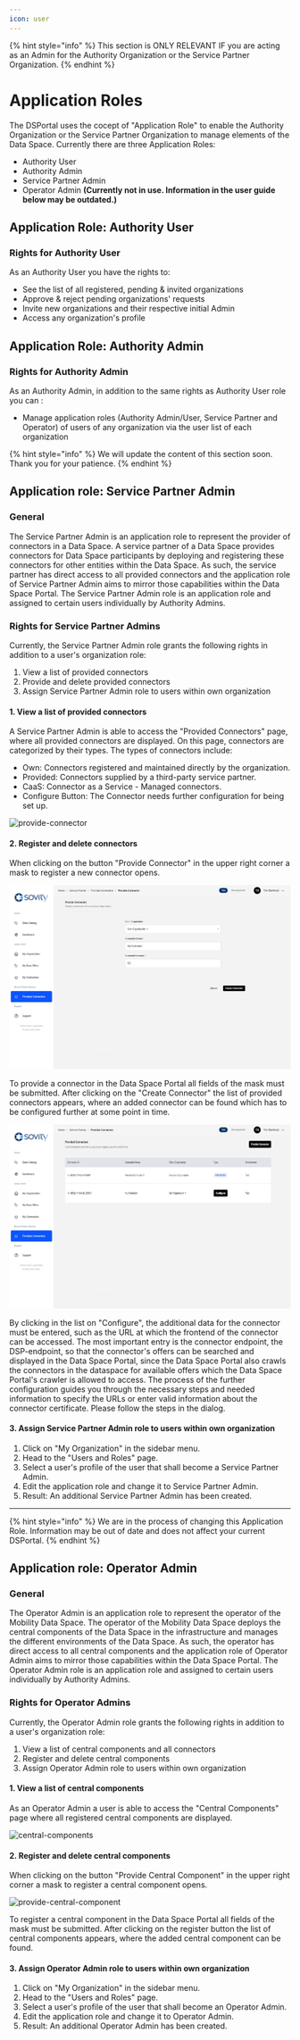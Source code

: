 ```yaml
---
icon: user
---
```


{% hint style="info" %} This section is ONLY RELEVANT IF you are acting as an Admin for the Authority Organization or the Service Partner Organization. {% endhint %}

# Application Roles

The DSPortal uses the cocept of "Application Role" to enable the Authority Organization or the Service Partner Organization to manage elements of the Data Space. Currently there are three Application Roles:

- Authority User
- Authority Admin
- Service Partner Admin
- Operator Admin **(Currently not in use. Information in the user guide below may be outdated.)**

## Application Role: Authority User

### Rights for Authority User

As an Authority User you have the rights to:

- See the list of all registered, pending & invited organizations
- Approve & reject pending organizations' requests
- Invite new organizations and their respective initial Admin
- Access any organization's profile

## Application Role: Authority Admin

### Rights for Authority Admin

As an Authority Admin, in addition to the same rights as Authority User role you can :

- Manage application roles (Authority Admin/User, Service Partner and Operator) of users of any organization via the user list of each organization

{% hint style="info" %} We will update the content of this section soon. Thank you for your patience. {% endhint %}


## Application role: Service Partner Admin

### General

The Service Partner Admin is an application role to represent the provider of connectors in a Data Space. A service partner of a Data Space provides connectors for Data Space participants by deploying and registering these connectors for other entities within the Data Space.
As such, the service partner has direct access to all provided connectors and the application role of Service Partner Admin aims to mirror those capabilities within the Data Space Portal.
The Service Partner Admin role is an application role and assigned to certain users individually by Authority Admins.

### Rights for Service Partner Admins

Currently, the Service Partner Admin role grants the following rights in addition to a user's organization role:

1. View a list of provided connectors
2. Provide and delete provided connectors
3. Assign Service Partner Admin role to users within own organization

#### 1. View a list of provided connectors

A Service Partner Admin is able to access the "Provided Connectors" page, where all provided connectors are displayed. On this page, connectors are categorized by their types. The types of connectors include:
- Own: Connectors registered and maintained directly by the organization.
- Provided: Connectors supplied by a third-party service partner.
- CaaS: Connector as a Service - Managed connectors.
- Configure Button: The Connector needs further configuration for being set up.

![provide-connector](images/provide-connectors-overview.png)

#### 2. Register and delete connectors

When clicking on the button "Provide Connector" in the upper right corner a mask to register a new connector opens.

![provide-connector](images/provide-connector.png)

To provide a connector in the Data Space Portal all fields of the mask must be submitted.
After clicking on the "Create Connector" the list of provided connectors appears, where an added connector can be found which has to be configured further at some point in time.

![provide-connector](images/provide-connectors-list.png)

By clicking in the list on "Configure", the additional data for the connector must be entered, such as the URL at which the frontend of the connector can be accessed.
The most important entry  is the connector endpoint, the DSP-endpoint, so that the connector's offers can be searched and displayed in the Data Space Portal, since the Data Space Portal also crawls the connectors in the dataspace for available offers which the Data Space Portal's crawler is allowed to access.
The process of the further configuration guides you through the necessary steps and needed information to specify the URLs or enter valid information about the connector certificate.
Please follow the steps in the dialog.

#### 3. Assign Service Partner Admin role to users within own organization

1. Click on "My Organization" in the sidebar menu.
2. Head to the "Users and Roles" page.
3. Select a user's profile of the user that shall become a Service Partner Admin.
4. Edit the application role and change it to Service Partner Admin.
5. Result: An additional Service Partner Admin has been created.

---
{% hint style="info" %} We are in the process of changing this Application Role. Information may be out of date and does not affect your current DSPortal. {% endhint %}

## Application role: Operator Admin

### General

The Operator Admin is an application role to represent the operator of the Mobility Data Space. The operator of the Mobility Data Space deploys the central components of the Data Space in the infrastructure and manages the different environments of the Data Space. As such, the operator has direct access to all central components and the application role of Operator Admin aims to mirror those capabilities within the Data Space Portal.
The Operator Admin role is an application role and assigned to certain users individually by Authority Admins.

### Rights for Operator Admins

Currently, the Operator Admin role grants the following rights in addition to a user's organization role:

1. View a list of central components and all connectors
2. Register and delete central components
3. Assign Operator Admin role to users within own organization

#### 1. View a list of central components

As an Operator Admin a user is able to access the "Central Components" page where all registered central components are displayed.

![central-components](images/central-components-list.png)

#### 2. Register and delete central components

When clicking on the button "Provide Central Component" in the upper right corner a mask to register a central component opens.

![provide-central-component](images/provide-central-component.png)

To register a central component in the Data Space Portal all fields of the mask must be submitted.
After clicking on the register button the list of central components appears, where the added central component can be found.

#### 3. Assign Operator Admin role to users within own organization

1. Click on "My Organization" in the sidebar menu.
2. Head to the "Users and Roles" page.
3. Select a user's profile of the user that shall become an Operator Admin.
4. Edit the application role and change it to Operator Admin.
5. Result: An additional Operator Admin has been created.
